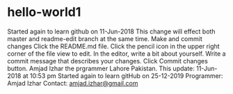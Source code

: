 # hello-world1
Started again to learn github on 11-Jun-2018
This change will effect both master and readme-edit branch at the same time.
Make and commit changes
Click the README.md file.
Click the  pencil icon in the upper right corner of the file view to edit.
In the editor, write a bit about yourself.
Write a commit message that describes your changes.
Click Commit changes button.
Amjad Izhar the prgrammer Lahore Pakistan.
This update: 11-Jun-2018 at 10:53 pm
Started again to learn gitHub on 25-12-2019
Programmer: Amjad Izhar
Contact: amjad.izhar@gmail.com

